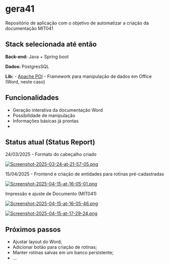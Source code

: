 
# gera41

Repositório de aplicação com o objetivo de automatizar a criação da documentação MIT041



## Stack selecionada até então

**Back-end:** Java + Spring boot

**Dados:** PostgresSQL

**Lib:** - [Apache POI](https://poi.apache.org/apidocs/5.0/) - Framework para manipulação de dados em Office (Word, neste caso)

## Funcionalidades

- Geração interativa da documentação Word
- Possibilidade de manipulação
- Informações básicas já prontas
-

## Status atual (Status Report)
24/03/2025 - Formato do cabeçalho criado

[![Screenshot-2025-03-24-at-21-57-05.png](https://i.postimg.cc/yNLQQkb6/Screenshot-2025-03-24-at-21-57-05.png)](https://postimg.cc/NyrkLftZ)

15/04/2025 - Frontend e criação de entidades para rotinas pré-cadastradas

[![Screenshot-2025-04-15-at-16-05-01.png](https://i.postimg.cc/htvCDN7K/Screenshot-2025-04-15-at-16-05-01.png)](https://postimg.cc/yDqhnQPG)

Impressão e ajuste de Documento (MIT041)

[![Screenshot-2025-04-15-at-16-05-46.png](https://i.postimg.cc/m2kHn4HN/Screenshot-2025-04-15-at-16-05-46.png)](https://postimg.cc/9r304v1r)

[![Screenshot-2025-04-15-at-17-29-24.png](https://i.postimg.cc/MG4LZ44C/Screenshot-2025-04-15-at-17-29-24.png)](https://postimg.cc/5HBgnPfg)

## Próximos passos
- Ajustar layout do Word;
- Adicionar botão para criação de rotinas;
- Manter rotinas salvas em um banco persistente;
- ...
